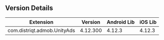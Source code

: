 ## Version Details

| Extension | Version | Android Lib | iOS Lib |
| --- | --- | --- | --- |
| com.distriqt.admob.UnityAds | 4.12.300 | 4.12.3 | 4.12.3 |
